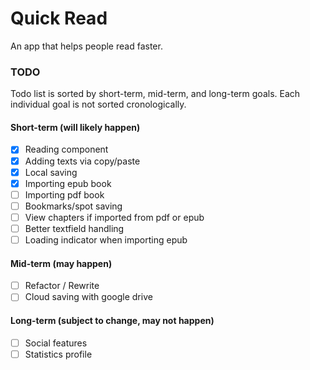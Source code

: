 # Quick Read

An app that helps people read faster.

### TODO
Todo list is sorted by short-term, mid-term, and long-term
goals. Each individual goal is not sorted cronologically.

#### Short-term (will likely happen)
- [X] Reading component
- [X] Adding texts via copy/paste
- [X] Local saving
- [X] Importing epub book
- [ ] Importing pdf book
- [ ] Bookmarks/spot saving
- [ ] View chapters if imported from pdf or epub
- [ ] Better textfield handling
- [ ] Loading indicator when importing epub

#### Mid-term (may happen)
- [ ] Refactor / Rewrite
- [ ] Cloud saving with google drive

#### Long-term (subject to change, may not happen)
- [ ] Social features
- [ ] Statistics profile
